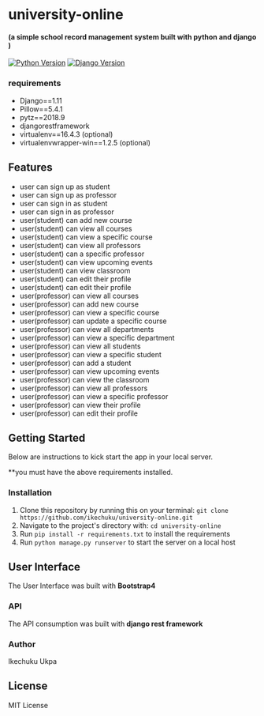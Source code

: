 # university-online 
#### (a simple school record management system built with python and django )

[![Python Version](https://img.shields.io/badge/python-3.6.2-brightgreen.svg)](https://python.org)
[![Django Version](https://img.shields.io/badge/django-1.11.4-brightgreen.svg)](https://djangoproject.com)

### requirements
- Django==1.11
- Pillow==5.4.1
- pytz==2018.9
- djangorestframework
- virtualenv==16.4.3 (optional)
- virtualenvwrapper-win==1.2.5 (optional)

## Features
- user can sign up as student
- user can sign up as professor
- user can sign in as student 
- user can sign in as professor
- user(student) can add new course
- user(student) can view all courses
- user(student) can view a specific course
- user(student) can view all professors
- user(student) can a specific professor
- user(student) can view upcoming events
- user(student) can view classroom
- user(student) can edit their profile
- user(student) can edit their profile
- user(professor) can view all courses
- user(professor) can add new course
- user(professor) can view a specific course
- user(professor) can update a specific course
- user(professor) can view all departments
- user(professor) can view a specific department
- user(professor) can view all students
- user(professor) can view a specific student
- user(professor) can add a student
- user(professor) can view upcoming events
- user(professor) can view the classroom
- user(professor) can view all professors
- user(professor) can view a specific professor
- user(professor) can view their profile
- user(professor) can edit their profile



## Getting Started
 
 Below are instructions to kick start the app in your local server.
 
 **you must have the above requirements installed.
 
 ### Installation
 
 1. Clone this repository by running this on your terminal: `git clone https://github.com/ikechuku/university-online.git`
 2. Navigate to the project's directory with: `cd university-online`
 3. Run `pip install -r requirements.txt` to install the requirements
 4. Run  `python manage.py runserver` to start the server on a local host
 
 ## User Interface

The User Interface was built with **Bootstrap4** 

### API

The API consumption was built with **django rest framework**


### Author
Ikechuku Ukpa

## License

MIT License

